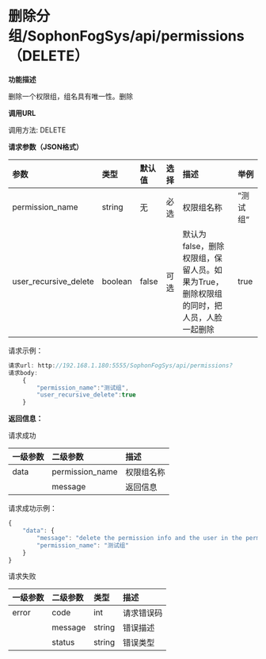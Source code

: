 # 删除分组/SophonFogSys/api/permissions（DELETE）

**功能描述**

删除一个权限组，组名具有唯一性。删除

**调用URL**

调用方法: DELETE

**请求参数（JSON格式）**

| 参数 | 类型 | 默认值 | 选择 | 描述 | 举例 |
| :--- | :--- | :--- | :--- | :--- | :--- |
| permission\_name | string | 无 | 必选 | 权限组名称 | ”测试组“ |
| user\_recursive\_delete | boolean | false | 可选 | 默认为false，删除权限组，保留人员。如果为True，删除权限组的同时，把人员，人脸一起删除 | true |

请求示例：

```javascript
请求url: http://192.168.1.180:5555/SophonFogSys/api/permissions?
请求body:
    {
        "permission_name":"测试组",
        "user_recursive_delete":true
    }
```

**返回信息：**

请求成功

| 一级参数 | 二级参数 | 描述 |
| :--- | :--- | :--- |
| data | permission\_name | 权限组名称 |
|  | message | 返回信息 |

请求成功示例：

```javascript
{
    "data": {
        "message": "delete the permission info and the user in the permission",
        "permission_name": "测试组"
    }
}
```

请求失败

| 一级参数 | 二级参数 | 类型 | 描述 |
| :--- | :--- | :--- | :--- |
| error | code | int | 请求错误码 |
|  | message | string | 错误描述 |
|  | status | string | 错误类型 |

